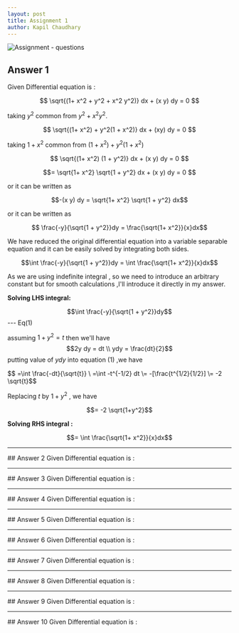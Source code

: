 ```yaml
---
layout: post
title: Assignment 1
author: Kapil Chaudhary
---
```

![Assignment - questions](//sirkapil.github.io/alpha/img/assignment1.jpg)

## Answer 1
Given Differential equation is :

$$ \sqrt{(1+ x^2 + y^2 + x^2 y^2)} dx + (x y) dy = 0 $$

taking $y^2$ common from $y^2 + x^2 y^2$.

$$ \sqrt{(1+ x^2) + y^2(1 + x^2)} dx + (xy) dy = 0 $$

taking $1+x^2$ common from $(1+ x^2) + y^2(1 + x^2)$

$$ \sqrt{(1+ x^2) (1 + y^2)} dx + (x y) dy = 0 $$

$$= \sqrt{1+ x^2} \sqrt{1 + y^2} dx + (x y) dy = 0 $$

or it can be written as

$$-(x y) dy = \sqrt{1+ x^2} \sqrt{1 + y^2} dx$$

or it can be written as

$$ \frac{-y}{\sqrt{1 + y^2}}dy = \frac{\sqrt{1+ x^2}}{x}dx$$

We have reduced the original differential equation into a variable separable equation and it can be easily solved by integrating both sides.  

$$\int \frac{-y}{\sqrt{1 + y^2}}dy = \int \frac{\sqrt{1+ x^2}}{x}dx$$

As we are using indefinite integral , so we need to introduce an arbitrary constant but for smooth calculations ,I'll introduce it directly in my answer.

<b>Solving LHS integral:</b>

$$\int \frac{-y}{\sqrt{1 + y^2}}dy$$ --- Eq(1)

assuming $1+y^2 = t$ then we'll have $$2y dy = dt \\  ydy = \frac{dt}{2}$$
putting value of $ydy$ into equation (1) ,we have

$$ =\int \frac{-dt}{\sqrt{t}} \\ =\int -t^{-1/2} dt \\=  -[\frac{t^{1/2}{1/2}] \\= -2 \sqrt{t}$$

Replacing $t$ by $1+y^2$ , we have

$$= -2 \sqrt{1+y^2}$$

<b>Solving RHS integral :</b> 

$$= \int \frac{\sqrt{1+ x^2}}{x}dx$$


<hr />
## Answer 2
Given Differential equation is :


<hr />
## Answer 3
Given Differential equation is :

<hr />
## Answer 4
Given Differential equation is :

<hr />
## Answer 5
Given Differential equation is :

<hr />
## Answer 6
Given Differential equation is :

<hr />
## Answer 7
Given Differential equation is :

<hr />
## Answer 8
Given Differential equation is :

<hr />
## Answer 9
Given Differential equation is :

<hr />
## Answer 10
Given Differential equation is :

